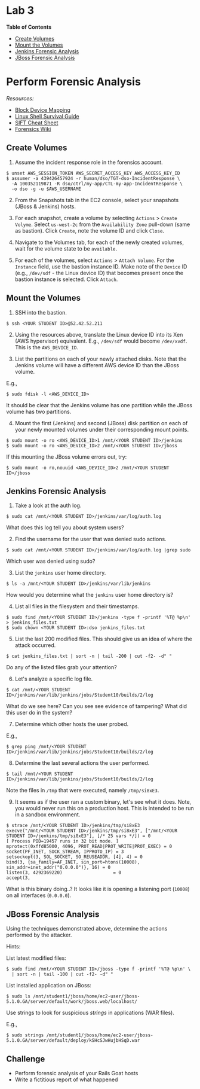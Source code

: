 # Lab 3

**Table of Contents**

- [Create Volumes](##create-volumes)
- [Mount the Volumes](##mount-the-volumes)
- [Jenkins Forensic Analysis](##jenkins-forensic-analysis)
- [JBoss Forensic Analysis](##jboss-forensic-analysis)

# Perform Forensic Analysis

*Resources:*

- [Block Device Mapping](http://docs.aws.amazon.com/AWSEC2/latest/UserGuide/block-device-mapping-concepts.html)
- [Linux Shell Survival Guide](http://digital-forensics.sans.org/media/linux-shell-survival-guide.pdf)
- [SIFT Cheat Sheet](http://digital-forensics.sans.org/media/sift_cheat_sheet.pdf)
- [Forensics Wiki](http://forensicswiki.org/wiki/Main_Page)

## Create Volumes

1. Assume the incident response role in the forensics account.

  ```
$ unset AWS_SESSION_TOKEN AWS_SECRET_ACCESS_KEY AWS_ACCESS_KEY_ID
$ assumer -a 439426457924 -r human/dso/TGT-dso-IncidentResponse \
    -A 100352119871 -R dso/ctrl/my-app/CTL-my-app-IncidentResponse \
    -o dso -g -u $AWS_USERNAME
  ```

2. From the Snapshots tab in the EC2 console, select your snapshots (JBoss & Jenkins) hosts.

3. For each snapshot, create a volume by selecting `Actions` >  `Create Volyme`. Select `us-west-2c` from the `Availability Zone` pull-down (same as bastion). Click `Create`, note the volume ID and click `Close`.

4. Navigate to the Volumes tab, for each of the newly created volumes, wait for the volume state to be `available`.

5. For each of the volumes, select `Actions` > `Attach Volume`. For the `Instance` field, use the bastion instance ID. Make note of the `Device` ID (e.g., `/dev/sdf` - the Linux device ID) that becomes present once the bastion instance is selected. Click `Attach`.

## Mount the Volumes

1. SSH into the bastion.

  ```
$ ssh <YOUR STUDENT ID>@52.42.52.211
  ```

2. Using the resources above, translate the Linux device ID into its Xen (AWS hypervisor) equivalent. E.g., `/dev/sdf` would become `/dev/xvdf`. This is the `AWS_DEVICE_ID`.

3. List the partitions on each of your newly attached disks. Note that the Jenkins volume will have a different AWS device ID than the JBoss volume.

  E.g.,

  ```
$ sudo fdisk -l <AWS_DEVICE_ID>
  ```

  It should be clear that the Jenkins volume has one partition while the JBoss volume has two partitions.

4. Mount the first (Jenkins) and second (JBoss) disk partition on each of your newly mounted volumes under their corresponding mount points.

  ```
$ sudo mount -o ro <AWS_DEVICE_ID>1 /mnt/<YOUR STUDENT ID>/jenkins
$ sudo mount -o ro <AWS_DEVICE_ID>2 /mnt/<YOUR STUDENT ID>/jboss
  ```

  If this mounting the JBoss volume errors out, try:

  ```
$ sudo mount -o ro,nouuid <AWS_DEVICE_ID>2 /mnt/<YOUR STUDENT ID>/jboss
  ```

## Jenkins Forensic Analysis

1. Take a look at the auth log.

  ```
$ sudo cat /mnt/<YOUR STUDENT ID>/jenkins/var/log/auth.log
  ```

  What does this log tell you about system users?

2. Find the username for the user that was denied sudo actions.

  ```
$ sudo cat /mnt/<YOUR STUDENT ID>/jenkins/var/log/auth.log |grep sudo
  ```

  Which user was denied using sudo?

3. List the `jenkins` user home directory.

  ```
$ ls -a /mnt/<YOUR STUDENT ID>/jenkins/var/lib/jenkins
  ```

  How would you determine what the `jenkins` user home directory is?

4. List all files in the filesystem and their timestamps.

  ```
$ sudo find /mnt/<YOUR STUDENT ID>/jenkins -type f -printf '%T@ %p\n' > jenkins_files.txt
$ sudo chown <YOUR STUDENT ID>:dso jenkins_files.txt
  ```

5. List the last 200 modified files. This should give us an idea of where the attack occurred.

  ```
$ cat jenkins_files.txt | sort -n | tail -200 | cut -f2- -d" "
  ```

  Do any of the listed files grab your attention?

6. Let's analyze a specific log file.

  ```
$ cat /mnt/<YOUR STUDENT ID>/jenkins/var/lib/jenkins/jobs/Student10/builds/2/log
  ```

  What do we see here? Can you see see evidence of tampering? What did this user do in the system?

7. Determine which other hosts the user probed.

  E.g.,

  ```
$ grep ping /mnt/<YOUR STUDENT ID>/jenkins/var/lib/jenkins/jobs/Student10/builds/2/log
  ```

8. Determine the last several actions the user performed.

  ```
$ tail /mnt/<YOUR STUDENT ID>/jenkins/var/lib/jenkins/jobs/Student10/builds/2/log
  ```

  Note the files in `/tmp` that were executed, namely `/tmp/si8xE3`.

9. It seems as if the user ran a custom binary, let's see what it does. Note, you would never run this on a production host. This is intended to be run in a sandbox environment.

  ```
$ strace /mnt/<YOUR STUDENT ID>/jenkins/tmp/si8xE3
execve("/mnt/<YOUR STUDENT ID>/jenkins/tmp/si8xE3", ["/mnt/<YOUR STUDENT ID>/jenkins/tmp/si8xE3"], [/* 25 vars */]) = 0
[ Process PID=19457 runs in 32 bit mode. ]
mprotect(0xffd85000, 4096, PROT_READ|PROT_WRITE|PROT_EXEC) = 0
socket(PF_INET, SOCK_STREAM, IPPROTO_IP) = 3
setsockopt(3, SOL_SOCKET, SO_REUSEADDR, [4], 4) = 0
bind(3, {sa_family=AF_INET, sin_port=htons(10008), sin_addr=inet_addr("0.0.0.0")}, 16) = 0
listen(3, 4292369220)                   = 0
accept(3,
  ```

  What is this binary doing..? It looks like it is opening a listening port (`10008`) on all interfaces (`0.0.0.0`).


## JBoss Forensic Analysis

Using the techniques demonstrated above, determine the actions performed by the attacker.

Hints:

List latest modified files:

```
$ sudo find /mnt/<YOUR STUDENT ID>/jboss -type f -printf '%T@ %p\n' \
  | sort -n | tail -100 | cut -f2- -d" "
```

List installed application on JBoss:

```
$ sudo ls /mnt/student1/jboss/home/ec2-user/jboss-5.1.0.GA/server/default/work/jboss.web/localhost/
```

Use strings to look for suspicious *strings* in applications (WAR files).

E.g.,

```
$ sudo strings /mnt/student1/jboss/home/ec2-user/jboss-5.1.0.GA/server/default/deploy/kSHcSJwHujbHSqD.war
```

## Challenge

* Perform forensic analysis of your Rails Goat hosts
* Write a fictitious report of what happened
